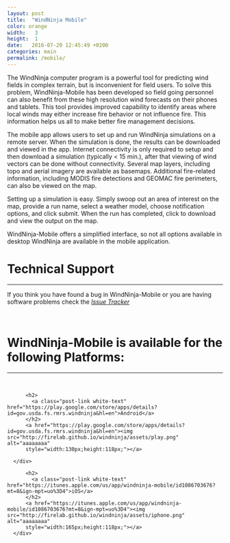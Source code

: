 ```yaml
---
layout: post
title:  "WindNinja Mobile"
color: orange
width:   3
height:  1
date:   2016-07-20 12:45:49 +0200
categories: main
permalink: /mobile/
---
```


The WindNinja computer program is a powerful tool for predicting wind fields in complex terrain, but is inconvenient for field users. To solve this problem, WindNinja-Mobile has been developed so field going personnel can also benefit from these high resolution wind forecasts on their phones and tablets. This tool provides improved capability to identify areas where local winds may either increase fire behavior or not influence fire. This information helps us all to make better fire management decisions.

The mobile app allows users to set up and run WindNinja simulations on a remote server. When the simulation is done, the results can be downloaded and viewed in the app. Internet connectivity is only required to setup and then download a simulation (typically < 15 min.), after that viewing of wind vectors can be done without connectivity. Several map layers, including topo and aerial imagery are available as basemaps. Additional fire-related information, including MODIS fire detections and GEOMAC fire perimeters, can also be viewed on the map.

Setting up a simulation is easy. Simply swoop out an area of interest on the map, provide a run name, select a weather model, choose notification options, and click submit. When the run has completed, click to download and view the output on the map.

WindNinja-Mobile offers a simplified interface, so not all options available in desktop WindNinja are available in the mobile application.

# Technical Support

***



If you think you have found a bug in WindNinja-Mobile or you are having software problems check the  *[Issue Tracker](https://github.com/firelab/windninja-mobile/issues)*

<br>

# WindNinja-Mobile is available for the following Platforms:

***

<br>


<div class="col col-3">
  <div class="block blue">
      <div class="block-body height-1">
          <span class="post-meta white-text"></span>

          <h2>
            <a class="post-link white-text" href="https://play.google.com/store/apps/details?id=gov.usda.fs.rmrs.windninja&hl=en">Android</a>
          </h2>
          <a href="https://play.google.com/store/apps/details?id=gov.usda.fs.rmrs.windninja&hl=en"><img src="http://firelab.github.io/windninja/assets/play.png" alt="aaaaaaaa"
          style="width:130px;height:118px;"></a>

      </div>
  </div>
</div>
<div class="col col-3">
  <div class="block red">
      <div class="block-body height-1">
          <span class="post-meta white-text"></span>

          <h2>
            <a class="post-link white-text" href="https://itunes.apple.com/us/app/windninja-mobile/id1086703676?mt=8&ign-mpt=uo%3D4">iOS</a>
          </h2>
          <a href="https://itunes.apple.com/us/app/windninja-mobile/id1086703676?mt=8&ign-mpt=uo%3D4"><img src="http://firelab.github.io/windninja/assets/iphone.png" alt="aaaaaaaa"
          style="width:165px;height:118px;"></a>
      </div>
  </div>
</div>
